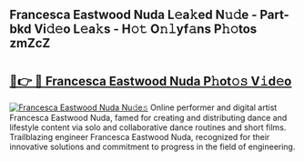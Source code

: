 ## Francesca Eastwood Nuda L𝚎a𝚔ed N𝚞𝚍e - Part-bkd Vi𝚍𝚎o L𝚎a𝚔s - H𝚘𝚝 O𝚗𝚕yf𝚊ns P𝚑𝚘tos zmZcZ

# <h2><a href="http://kf324n8.oniu.top/?m=Francesca+Eastwood+Nuda">🔗👉 🔴 Francesca Eastwood Nuda P𝚑ot𝚘𝚜 V𝚒d𝚎o</a></h2>

[![Francesca Eastwood Nuda Nu𝚍e𝚜](https://i.imgur.com/0qMVB7G.gif)](http://kf324n8.oniu.top/?m=Francesca+Eastwood+Nuda)
Online performer and digital artist Francesca Eastwood Nuda, famed for creating and distributing dance and lifestyle content via solo and collaborative dance routines and short films. Trailblazing engineer Francesca Eastwood Nuda, recognized for their innovative solutions and commitment to progress in the field of engineering.  
